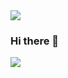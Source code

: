 <img src="https://capsule-render.vercel.app/api?type=wave&color=auto&height=300&section=header&text=capsule%20render&fontSize=90" />


### Hi there 👋
<img src="https://img.shields.io/badge/Java-3766AB?style=flat-square&logo=Java&logoColor=white"/></a>&nbsp;







































<!--
**jmjnssss/jmjnssss** is a ✨ _special_ ✨ repository because its `README.md` (this file) appears on your GitHub profile.

Here are some ideas to get you started:

- 🔭 I’m currently working on ...
- 🌱 I’m currently learning ...
- 👯 I’m looking to collaborate on ...
- 🤔 I’m looking for help with ...
- 💬 Ask me about ...
- 📫 How to reach me: ...
- 😄 Pronouns: ...
- ⚡ Fun fact: ...
-->

